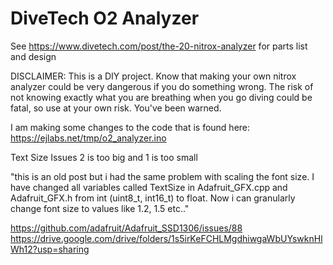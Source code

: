 # DiveTech O2 Analyzer

See https://www.divetech.com/post/the-20-nitrox-analyzer for parts list and design

DISCLAIMER: This is a DIY project. Know that making your own nitrox analyzer could be very dangerous if you do something wrong. The risk of not knowing exactly what you are breathing when you go diving could be fatal, so use at your own risk. You've been warned.


I am making some changes to the code that is found here: https://ejlabs.net/tmp/o2_analyzer.ino

Text Size Issues
2 is too big and 1 is too small

"this is an old post but i had the same problem with scaling the font size. I have changed all variables called TextSize in Adafruit_GFX.cpp and Adafruit_GFX.h from int (uint8_t, int16_t) to float. Now i can granularly change font size to values like 1.2, 1.5 etc.."

https://github.com/adafruit/Adafruit_SSD1306/issues/88
https://drive.google.com/drive/folders/1s5irKeFCHLMgdhiwgaWbUYswknHlWh12?usp=sharing